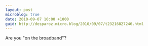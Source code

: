 ```yaml
---
layout: post
microblog: true
date: 2010-09-07 10:00 +1000
guid: http://desparoz.micro.blog/2010/09/07/t23216827246.html
---
```

Are you "on the broadband"?
